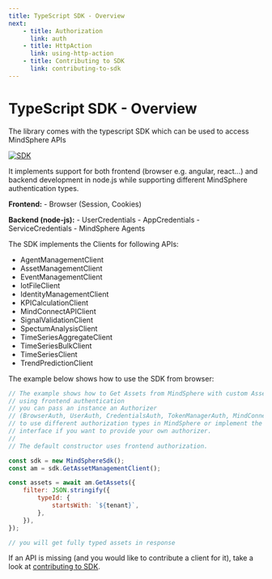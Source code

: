 ```yaml
---
title: TypeScript SDK - Overview
next:
    - title: Authorization
      link: auth
    - title: HttpAction
      link: using-http-action
    - title: Contributing to SDK
      link: contributing-to-sdk
---
```


<!-- @format -->

# TypeScript SDK - Overview

The library comes with the typescript SDK which can be used to access MindSphere APIs

[![SDK](https://img.shields.io/badge/SDK-full%20documentation-%23009999.svg)](/docs/mindconnect-nodejs/sdk/index.html)

It implements support for both frontend (browser e.g. angular, react...) and backend development in node.js while supporting different MindSphere authentication types.

**Frontend:** - Browser (Session, Cookies)

**Backend (node-js):** - UserCredentials - AppCredentials - ServiceCredentials - MindSphere Agents

The SDK implements the Clients for following APIs:

-   AgentManagementClient
-   AssetManagementClient
-   EventManagementClient
-   IotFileClient
-   IdentityManagementClient
-   KPICalculationClient
-   MindConnectAPIClient
-   SignalValidationClient
-   SpectumAnalysisClient
-   TimeSeriesAggregateClient
-   TimeSeriesBulkClient
-   TimeSeriesClient
-   TrendPredictionClient

The example below shows how to use the SDK from browser:

```javascript
// The example shows how to Get Assets from MindSphere with custom AssetType
// using frontend authentication
// you can pass an instance an Authorizer
// (BrowserAuth, UserAuth, CredentialsAuth, TokenManagerAuth, MindConnectAgent)
// to use different authorization types in MindSphere or implement the TokenRotation
// interface if you want to provide your own authorizer.
//
// The default constructor uses frontend authorization.

const sdk = new MindSphereSdk();
const am = sdk.GetAssetManagementClient();

const assets = await am.GetAssets({
    filter: JSON.stringify({
        typeId: {
            startsWith: `${tenant}`,
        },
    }),
});

// you will get fully typed assets in response
```

If an API is missing (and you would like to contribute a client for it), take a look at [contributing to SDK](./contributing-to-sdk.html).
